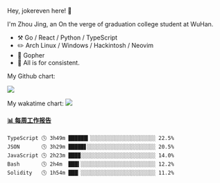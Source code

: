 Hey, jokereven here! 👋

I'm Zhou Jing, an On the verge of graduation college student at WuHan.

-   :hammer_and_pick: Go / React / Python / TypeScript
-   :pencil2: Arch Linux / Windows / Hackintosh / Neovim
-   :seedling: Gopher
-   :thought_balloon: All is for consistent.

My Github chart:

![](https://ghchart.rshah.org/JonnieWayy)

My wakatime chart:
![](https://wakatime.com/share/@jokereven/1679dc82-4bf9-4b63-9203-390d608503de.png)

<!-- waka-box start -->
#### <a href="https://gist.github.com/9f8118785e2d128d746db5f61b0e0a2a" target="_blank">📊 每周工作报告</a>
```text
TypeScript 🕓 3h49m ██████▎░░░░░░░░░░░░░░░░░░░░░ 22.5%
JSON       🕓 3h29m █████▋░░░░░░░░░░░░░░░░░░░░░░ 20.5%
JavaScript 🕓 2h23m ███▉░░░░░░░░░░░░░░░░░░░░░░░░ 14.0%
Bash       🕓 2h4m  ███▍░░░░░░░░░░░░░░░░░░░░░░░░ 12.2%
Solidity   🕓 1h54m ███▏░░░░░░░░░░░░░░░░░░░░░░░░ 11.2%
```
<!-- Powered by https://github.com/journey-ad/waka-box-go . -->
<!-- waka-box end -->
